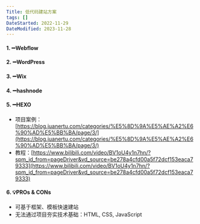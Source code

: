 ```yaml
---
Title: 低代码建站方案
tags: []
DateStarted: 2022-11-29
DateModified: 2023-11-28
---
```


#### 1. ➖Webflow

#### 2. ➖WordPress

#### 3. ➖Wix

#### 4. ➖hashnode

#### 5. ➖HEXO

- 项目案例：[https://blog.juanertu.com/categories/%E5%8D%9A%E5%AE%A2%E6%90%AD%E5%BB%BA/page/3/](https://blog.juanertu.com/categories/%E5%8D%9A%E5%AE%A2%E6%90%AD%E5%BB%BA/page/3/)
- 教程：[https://www.bilibili.com/video/BV1oU4y1n7hn/?spm_id_from=pageDriver&vd_source=be278a4cfd00a5f72dcf153eaca79333](https://www.bilibili.com/video/BV1oU4y1n7hn/?spm_id_from=pageDriver&vd_source=be278a4cfd00a5f72dcf153eaca79333)

#### 6. 💡PROs & CONs

- 可基于框架、模板快速建站
- 无法通过项目夯实技术基础：HTML, CSS, JavaScript
